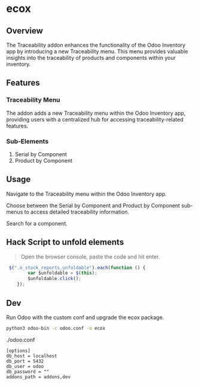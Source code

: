 # ecox

## Overview

The Traceability addon enhances the functionality of the Odoo Inventory app by introducing a new Traceability menu. This menu provides valuable insights into the traceability of products and components within your inventory.

## Features

### Traceability Menu

The addon adds a new Traceability menu within the Odoo Inventory app, providing users with a centralized hub for accessing traceability-related features.

### Sub-Elements

1. Serial by Component
2. Product by Component

## Usage

Navigate to the Traceability menu within the Odoo Inventory app.

Choose between the Serial by Component and Product by Component sub-menus to access detailed traceability information.

Search for a component.


## Hack Script to unfold elements

> Open the browser console, paste the code and hit enter.

```js
 $(".o_stock_reports_unfoldable").each(function () {
        var $unfoldable = $(this);
        $unfoldable.click();
    });
```

## Dev

Run Odoo with the custom conf and upgrade the ecox package.

```bash
python3 odoo-bin -c odoo.conf -u ecox
```

./odoo.conf

```
[options]
db_host = localhost
db_port = 5432
db_user = odoo
db_password = ""
addons_path = addons,dev
```
